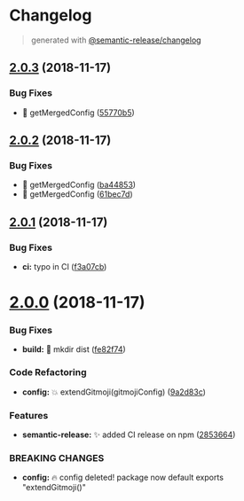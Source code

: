 # Changelog
> generated with [@semantic-release/changelog](https://github.com/semantic-release/changelog)

## [2.0.3](https://github.com/stackr23/gitmoji-conventional-commits/compare/v2.0.2...v2.0.3) (2018-11-17)


### Bug Fixes

* :bug: getMergedConfig ([55770b5](https://github.com/stackr23/gitmoji-conventional-commits/commit/55770b5))

## [2.0.2](https://github.com/stackr23/gitmoji-conventional-commits/compare/v2.0.1...v2.0.2) (2018-11-17)


### Bug Fixes

* :bug: getMergedConfig ([ba44853](https://github.com/stackr23/gitmoji-conventional-commits/commit/ba44853))
* :bug: getMergedConfig ([61bec7d](https://github.com/stackr23/gitmoji-conventional-commits/commit/61bec7d))

## [2.0.1](https://github.com/stackr23/gitmoji-conventional-commits/compare/v2.0.0...v2.0.1) (2018-11-17)


### Bug Fixes

* **ci:** typo in CI ([f3a07cb](https://github.com/stackr23/gitmoji-conventional-commits/commit/f3a07cb))

# [2.0.0](https://github.com/stackr23/gitmoji-conventional-commits/compare/v1.1.1...v2.0.0) (2018-11-17)

### Bug Fixes

* **build:** 💚 mkdir dist ([fe82f74](https://github.com/stackr23/gitmoji-conventional-commits/commit/fe82f74))


### Code Refactoring

* **config:** :boom: extendGitmoji(gitmojiConfig) ([9a2d83c](https://github.com/stackr23/gitmoji-conventional-commits/commit/9a2d83c))


### Features

* **semantic-release:** ✨ added CI release on npm ([2853664](https://github.com/stackr23/gitmoji-conventional-commits/commit/2853664))


### BREAKING CHANGES

* **config:** 🔥 config deleted!
package now default exports "extendGitmoji()"
